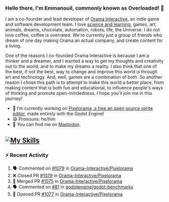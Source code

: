 ### Hello there, I'm Emmanouil, commonly known as Overloaded! 👋
I am a co-founder and lead developer of [Orama Interactive](https://www.oramainteractive.com/), an indie game and software development team. I love [science and learning](https://github.com/OverloadedOrama/KnowledgeBase), games, art, animals, dreams, chocolate, automation, robots, life, the Universe. I do not love coffee, coffee is overrated. We're currently just a group of friends who dream of one day making Orama an actual company, and create content for a living.

One of the reasons I co-founded Orama Interactive is because I am a thinker and a dreamer, and I wanted a way to get my thoughts and creativity out to the world, and to make my dreams a reality. I also think that one of the best, if not the best, way to change and improve this world is through art and technology. And, well, games are a combination of both. So another reason I chose this path is to attempt to make this world a better place, from making content that is both fun and educational, to influence people's ways of thinking and promote open-mindedness. I hope you'll join me in this journey!

- 🔭 I’m currently working on [Pixelorama, a free an open source sprite editor](https://github.com/Orama-Interactive/Pixelorama), made entirely with the Godot Engine!
- 😄 Pronouns: he/him
- 🐘 You can find me on <a rel="me" href="https://mastodon.social/@Overloaded">Mastodon</a>.

[![My Skills](https://skillicons.dev/icons?i=godot,py,cpp,cs,git,linux,html)](https://skillicons.dev)
---

### :zap: Recent Activity

<!--START_SECTION:activity-->
1. 🗣 Commented on [#1079](https://github.com/Orama-Interactive/Pixelorama/pull/1079#issuecomment-2286227117) in [Orama-Interactive/Pixelorama](https://github.com/Orama-Interactive/Pixelorama)
2. ❌ Closed PR [#1079](https://github.com/Orama-Interactive/Pixelorama/pull/1079) in [Orama-Interactive/Pixelorama](https://github.com/Orama-Interactive/Pixelorama)
3. 🎉 Merged PR [#1075](https://github.com/Orama-Interactive/Pixelorama/pull/1075) in [Orama-Interactive/Pixelorama](https://github.com/Orama-Interactive/Pixelorama)
4. 🗣 Commented on [#81](https://github.com/godotengine/godot-benchmarks/pull/81#issuecomment-2284349610) in [godotengine/godot-benchmarks](https://github.com/godotengine/godot-benchmarks)
5. 💪 Opened PR [#1077](https://github.com/Orama-Interactive/Pixelorama/pull/1077) in [Orama-Interactive/Pixelorama](https://github.com/Orama-Interactive/Pixelorama)
<!--END_SECTION:activity-->

<!--
**OverloadedOrama/OverloadedOrama** is a ✨ _special_ ✨ repository because its `README.md` (this file) appears on your GitHub profile.

Here are some ideas to get you started:

- 👯 I’m looking to collaborate on ...
- 🤔 I’m looking for help with ...
- 💬 Ask me about ...
- 📫 How to reach me: ...
- ⚡ Fun fact: ...
-->
